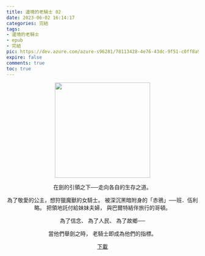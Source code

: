 ```yaml
---
title: 邊境的老騎士 02
date: 2023-06-02 16:14:17
categories: 完結
tags:
- 邊境的老騎士
- epub
- 完結
pic: https://dev.azure.com/azure-s96281/78113428-4e76-43dc-9f51-c0ff8a913055/_apis/git/repositories/a379171b-de46-4c10-9b0d-00da23959885/items?path=/Epub%20Cover/%E9%82%8A%E5%A2%83%E7%9A%84%E8%80%81%E9%A8%8E%E5%A3%AB-02.jpg&versionDescriptor%5BversionOptions%5D=0&versionDescriptor%5BversionType%5D=0&versionDescriptor%5Bversion%5D=main&resolveLfs=true&%24format=octetStream&api-version=5.0
expire: false
comments: true
toc: true
---
```


<div style="text-align:center" class="kratos-post-content">

<img width="250px" src="https://dev.azure.com/azure-s96281/78113428-4e76-43dc-9f51-c0ff8a913055/_apis/git/repositories/a379171b-de46-4c10-9b0d-00da23959885/items?path=/Epub%20Cover/%E9%82%8A%E5%A2%83%E7%9A%84%E8%80%81%E9%A8%8E%E5%A3%AB-02.jpg&versionDescriptor%5BversionOptions%5D=0&versionDescriptor%5BversionType%5D=0&versionDescriptor%5Bversion%5D=main&resolveLfs=true&%24format=octetStream&api-version=5.0">

<p>
在劍的引領之下──走向各自的生存之道。

為了敬愛的公主，想狩獵魔獸的女騎士。
被深沉黑暗附身的「赤鴉」──班．伍利略。
把領地託付給妹妹夫婦，
與巴爾特結伴旅行的哥頓。

為了信念、
為了人民、
為了故鄉──

當他們舉劍之時，
老騎士即成為他們的指標。
</p>

<p>
<a href="https://epubdatabase.azurewebsites.net/EBOOKS/EPUB/完結/邊境的老騎士/%E9%82%8A%E5%A2%83%E7%9A%84%E8%80%81%E9%A8%8E%E5%A3%AB%2002.epub?download=1">下載</a>
</p>

</div>
